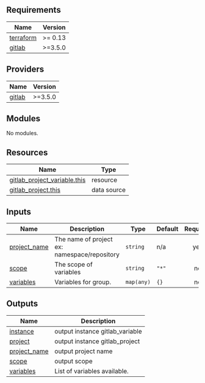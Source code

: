 <!-- BEGIN_TF_DOCS -->
## Requirements

| Name | Version |
|------|---------|
| <a name="requirement_terraform"></a> [terraform](#requirement\_terraform) | >= 0.13 |
| <a name="requirement_gitlab"></a> [gitlab](#requirement\_gitlab) | >=3.5.0 |

## Providers

| Name | Version |
|------|---------|
| <a name="provider_gitlab"></a> [gitlab](#provider\_gitlab) | >=3.5.0 |

## Modules

No modules.

## Resources

| Name | Type |
|------|------|
| [gitlab_project_variable.this](https://registry.terraform.io/providers/gitlabhq/gitlab/latest/docs/resources/project_variable) | resource |
| [gitlab_project.this](https://registry.terraform.io/providers/gitlabhq/gitlab/latest/docs/data-sources/project) | data source |

## Inputs

| Name | Description | Type | Default | Required |
|------|-------------|------|---------|:--------:|
| <a name="input_project_name"></a> [project\_name](#input\_project\_name) | The name of project ex: namespace/repository | `string` | n/a | yes |
| <a name="input_scope"></a> [scope](#input\_scope) | The scope of variables | `string` | `"*"` | no |
| <a name="input_variables"></a> [variables](#input\_variables) | Variables for group. | `map(any)` | `{}` | no |

## Outputs

| Name | Description |
|------|-------------|
| <a name="output_instance"></a> [instance](#output\_instance) | output instance gitlab\_variable |
| <a name="output_project"></a> [project](#output\_project) | output instance gitlab\_project |
| <a name="output_project_name"></a> [project\_name](#output\_project\_name) | output project name |
| <a name="output_scope"></a> [scope](#output\_scope) | output scope |
| <a name="output_variables"></a> [variables](#output\_variables) | List of variables available. |
<!-- END_TF_DOCS -->